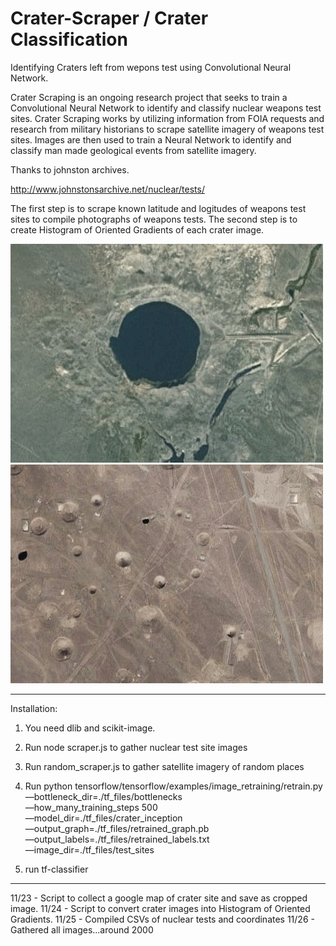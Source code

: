 # Crater-Scraper / Crater Classification
Identifying Craters left from wepons test using Convolutional Neural Network.

Crater Scraping is an ongoing research project that seeks to train a Convolutional Neural Network to identify and classify nuclear weapons test sites. Crater Scraping works by utilizing information from FOIA requests and research from military historians to scrape satellite imagery of weapons test sites. Images are then used to train a Neural Network to identify and classify man made geological events from satellite imagery. 

Thanks to johnston archives.

http://www.johnstonsarchive.net/nuclear/tests/

The first step is to scrape known latitude and logitudes of weapons test sites to compile photographs of weapons tests. The second step is to create Histogram of Oriented Gradients of each crater image. 


![Alt text](./1.jpeg "")
![Alt text](./2.jpeg "")

-----------------------------------
Installation:

1. You need dlib and scikit-image.
2. Run node scraper.js to gather nuclear test site images
3. Run random_scraper.js to gather satellite imagery of random places
4. Run python tensorflow/tensorflow/examples/image_retraining/retrain.py \
—bottleneck_dir=./tf_files/bottlenecks \
—how_many_training_steps 500 \
—model_dir=./tf_files/crater_inception \
—output_graph=./tf_files/retrained_graph.pb \
—output_labels=./tf_files/retrained_labels.txt \
—image_dir=./tf_files/test_sites

5. run tf-classifier 

-----------------------------------

11/23 - Script to collect a google map of crater site and save as cropped image. 
11/24 - Script to convert crater images into Histogram of Oriented Gradients.
11/25 - Compiled CSVs of nuclear tests and coordinates
11/26 - Gathered all images...around 2000
